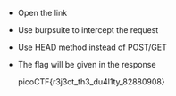 * Open the link
* Use burpsuite to intercept the request
* Use HEAD method instead of POST/GET
* The flag will be given in the response

  picoCTF{r3j3ct\_th3\_du4l1ty\_82880908}
